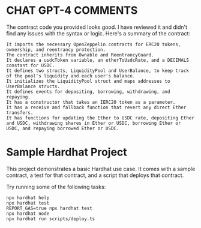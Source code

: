 # CHAT GPT-4 COMMENTS
The contract code you provided looks good. I have reviewed it and didn't find any issues with the syntax or logic. Here's a summary of the contract:

    It imports the necessary OpenZeppelin contracts for ERC20 tokens, ownership, and reentrancy protection.
    The contract inherits from Ownable and ReentrancyGuard.
    It declares a usdcToken variable, an etherToUsdcRate, and a DECIMALS constant for USDC.
    It defines two structs, LiquidityPool and UserBalance, to keep track of the pool's liquidity and each user's balance.
    It initializes the LiquidityPool struct and maps addresses to UserBalance structs.
    It defines events for depositing, borrowing, withdrawing, and repaying.
    It has a constructor that takes an IERC20 token as a parameter.
    It has a receive and fallback function that revert any direct Ether transfers.
    It has functions for updating the Ether to USDC rate, depositing Ether and USDC, withdrawing shares in Ether or USDC, borrowing Ether or USDC, and repaying borrowed Ether or USDC.

# Sample Hardhat Project

This project demonstrates a basic Hardhat use case. It comes with a sample contract, a test for that contract, and a script that deploys that contract.

Try running some of the following tasks:

```shell
npx hardhat help
npx hardhat test
REPORT_GAS=true npx hardhat test
npx hardhat node
npx hardhat run scripts/deploy.ts
```
